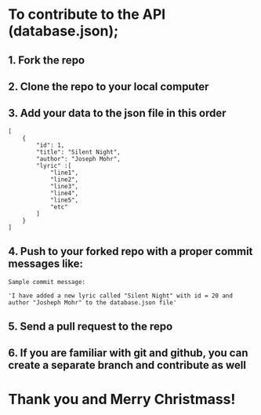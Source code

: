 # To contribute to the API (database.json);
## 1. Fork the repo
## 2. Clone the repo to your local computer
## 3. Add your data to the json file in this order

```
[
    {
        "id": 1,
        "title": "Silent Night",
        "author": "Joseph Mohr",
        "lyric" :[
            "line1",
            "line2",
            "line3",
            "line4",
            "line5",
            "etc"
        ]
    }
]
```

## 4. Push to your forked repo with a proper commit messages like:

```
Sample commit message:

'I have added a new lyric called "Silent Night" with id = 20 and author "Josheph Mohr" to the database.json file' 

```
## 5. Send a pull request to the repo



## 6. If you are familiar with git and github, you can create a separate branch and contribute as well


# Thank you and Merry Christmass!